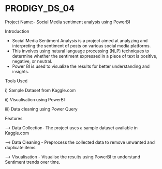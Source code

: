 # PRODIGY_DS_04
Project Name:- Social Media sentiment analysis using PowerBI 

Introduction

*  Social Media Sentiment Analysis is a project aimed at analyzing and interpreting the sentiment of posts on various social media platforms. 
* This involves using natural language processing (NLP) techniques to determine whether the sentiment expressed in a piece of text is positive, negative, or neutral. 
* Power BI is used to visualize the results for better understanding and insights.

Tools Used

i) Sample Dataset from Kaggle.com

ii) Visualisation using PowerBI

iii) Data cleaning using Power Query


Features

--> Data Collection- The project uses a sample dataset available in Kaggle.com

--> Data Cleaning - Preprocess the collected data to remove unwanted and duplicate items
 
--> Visualisation - Visualise the results using PowerBI to understand Sentiment trends over time. 


